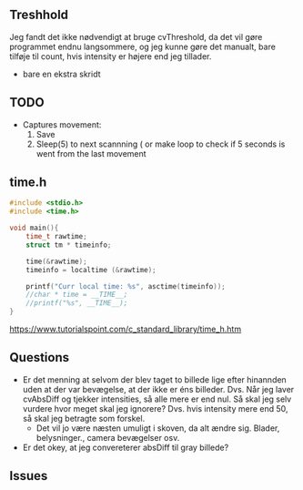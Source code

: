 ## Treshhold
Jeg fandt det ikke nødvendigt at bruge cvThreshold, da det vil gøre programmet endnu langsommere, og jeg kunne gøre det manualt, bare tilføje til count, hvis intensity er højere end jeg tillader. 
- bare en ekstra skridt
## TODO 
- Captures movement:
	1. Save
	2. Sleep(5) to next scannning  ( or make loop to check if 5 seconds is went from the last movement
## time.h
```C
#include <stdio.h>
#include <time.h>

void main(){
	time_t rawtime;
	struct tm * timeinfo;

	time(&rawtime);
	timeinfo = localtime (&rawtime);

	printf("Curr local time: %s", asctime(timeinfo));
	//char * time = __TIME__;
	//printf("%s", __TIME__);
}
```
https://www.tutorialspoint.com/c_standard_library/time_h.htm
## Questions 
- Er det menning at selvom der blev taget to billede lige efter hinannden uden at der var bevægelse, at der ikke er éns billeder.
Dvs. Når jeg laver cvAbsDiff og tjekker intensities, så alle mere er end nul. Så skal jeg selv vurdere hvor meget skal jeg ignorere? 
Dvs. hvis intensity mere end 50, så skal jeg betragte som forskel.  
	- Det vil jo være næsten umuligt i skoven, da alt ændre sig. Blader, belysninger., camera bevægelser osv.
- Er det okey, at jeg convereterer absDiff til gray billede?
## Issues
